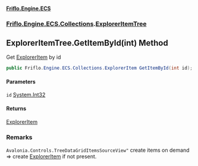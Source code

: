 #### [Friflo.Engine.ECS](index.md 'index')
### [Friflo.Engine.ECS.Collections](Friflo.Engine.ECS.Collections.md 'Friflo.Engine.ECS.Collections').[ExplorerItemTree](ExplorerItemTree.md 'Friflo.Engine.ECS.Collections.ExplorerItemTree')

## ExplorerItemTree.GetItemById(int) Method

Get [ExplorerItem](ExplorerItem.md 'Friflo.Engine.ECS.Collections.ExplorerItem') by id

```csharp
public Friflo.Engine.ECS.Collections.ExplorerItem GetItemById(int id);
```
#### Parameters

<a name='Friflo.Engine.ECS.Collections.ExplorerItemTree.GetItemById(int).id'></a>

`id` [System.Int32](https://docs.microsoft.com/en-us/dotnet/api/System.Int32 'System.Int32')

#### Returns
[ExplorerItem](ExplorerItem.md 'Friflo.Engine.ECS.Collections.ExplorerItem')

### Remarks
`Avalonia.Controls.TreeDataGridItemsSourceView"` create items on demand => create [ExplorerItem](ExplorerItem.md 'Friflo.Engine.ECS.Collections.ExplorerItem') if not present.